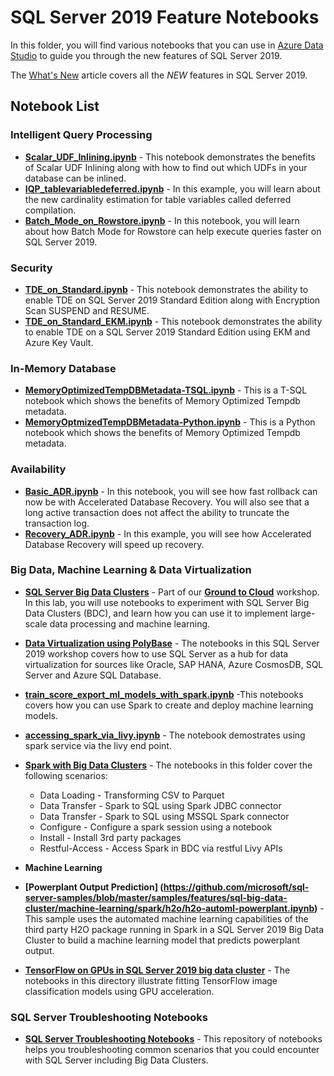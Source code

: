 # SQL Server 2019 Feature Notebooks
In this folder, you will find various notebooks that you can use in [Azure Data Studio](https://docs.microsoft.com/sql/azure-data-studio/what-is) to guide you through the new features of SQL Server 2019.

The [What's New](https://docs.microsoft.com/en-us/sql/sql-server/what-s-new-in-sql-server-ver15?view=sql-server-ver15) article covers all the *NEW* features in SQL Server 2019.

## Notebook List
### Intelligent Query Processing
*  **[Scalar_UDF_Inlining.ipynb](https://github.com/microsoft/sql-server-samples/blob/master/samples/features/intelligent-query-processing/notebooks/Scalar_UDF_Inlining.ipynb)** - This notebook demonstrates the benefits of Scalar UDF Inlining along with how to find out which UDFs in your database can be inlined.
* **[IQP_tablevariabledeferred.ipynb](https://github.com/microsoft/sqlworkshops/blob/master/sql2019lab/01_IntelligentPerformance/iqp/iqp_tablevariabledeferred.ipynb)** - In this example, you will learn about the new cardinality estimation for table variables called deferred compilation.
* **[Batch_Mode_on_Rowstore.ipynb](https://github.com/microsoft/sql-server-samples/blob/master/samples/features/intelligent-query-processing/notebooks/Batch_Mode_on_Rowstore.ipynb)** - In this notebook, you will learn about how Batch Mode for Rowstore can help execute queries faster on SQL Server 2019.

### Security 
* **[TDE_on_Standard.ipynb](https://github.com/microsoft/sql-server-samples/blob/master/samples/features/security/tde-sql2019-standard/TDE_on_Standard.ipynb)** - This notebook demonstrates the ability to enable TDE on SQL Server 2019 Standard Edition along with Encryption Scan SUSPEND and RESUME.
* **[TDE_on_Standard_EKM.ipynb](https://github.com/microsoft/sql-server-samples/blob/master/samples/features/security/tde-sql2019-standard/TDE_on_Standard_EKM.ipynb)** - This notebook demonstrates the ability to enable TDE on a SQL Server 2019 Standard Edition using EKM and Azure Key Vault.

### In-Memory Database
* **[MemoryOptimizedTempDBMetadata-TSQL.ipynb](https://github.com/microsoft/sql-server-samples/blob/master/samples/features/in-memory-database/memory-optimized-tempdb-metadata/MemoryOptimizedTempDBMetadata-TSQL.ipynb)** - This is a T-SQL notebook which shows the benefits of Memory Optimized Tempdb metadata.
* **[MemoryOptmizedTempDBMetadata-Python.ipynb](https://github.com/microsoft/sql-server-samples/blob/master/samples/features/in-memory-database/memory-optimized-tempdb-metadata/MemoryOptmizedTempDBMetadata-Python.ipynb)** - This is a Python notebook which shows the benefits of Memory Optimized Tempdb metadata.

### Availability
* **[Basic_ADR.ipynb](https://github.com/microsoft/sqlworkshops/blob/master/sql2019workshop/sql2019wks/04_Availability/adr/basic_adr.ipynb)** - In this notebook, you will see how fast rollback can now be with Accelerated Database Recovery. You will also see that a long active transaction does not affect the ability to truncate the transaction log.
* **[Recovery_ADR.ipynb](https://github.com/microsoft/sqlworkshops/blob/master/sql2019workshop/sql2019wks/04_Availability/adr/recovery_adr.ipynb)** - In this example, you will see how Accelerated Database Recovery will speed up recovery.

### Big Data, Machine Learning & Data Virtualization
* **[SQL Server Big Data Clusters](https://github.com/microsoft/sqlworkshops/tree/master/sqlserver2019bigdataclusters/SQL2019BDC/notebooks)** - Part of our **[Ground to Cloud](https://aka.ms/sqlworkshops)** workshop. In this lab, you will use notebooks to experiment with SQL Server Big Data Clusters (BDC), and learn how you can use it to implement large-scale data processing and machine learning.
* **[Data Virtualization using PolyBase](https://github.com/microsoft/sqlworkshops/tree/master/sql2019workshop/sql2019wks/08_DataVirtualization/sqldatahub)** - The notebooks in this SQL Server 2019 workshop covers how to use SQL Server as a hub for data virtualization for sources like Oracle, SAP HANA, Azure CosmosDB, SQL Server and Azure SQL Database.
* **[train_score_export_ml_models_with_spark.ipynb](https://github.com/microsoft/sql-server-samples/blob/master/samples/features/sql-big-data-cluster/spark/sparkml/train_score_export_ml_models_with_spark.ipynb)** -This notebooks covers how you can use Spark to create and deploy machine learning models.
* **[accessing_spark_via_livy.ipynb](https://github.com/microsoft/sql-server-samples/blob/master/samples/features/sql-big-data-cluster/spark/restful-api-access/accessing_spark_via_livy.ipynb)** - The notebook demostrates using spark service via the livy end point. 
* **[Spark with Big Data Clusters](https://github.com/microsoft/sql-server-samples/tree/master/samples/features/sql-big-data-cluster/spark)** - The notebooks in this folder cover the following scenarios:
  * Data Loading - Transforming CSV to Parquet
  * Data Transfer - Spark to SQL using Spark JDBC connector
  * Data Transfer - Spark to SQL using MSSQL Spark connector
  * Configure - Configure a spark session using a notebook
  * Install - Install 3rd party packages
  * Restful-Access - Access Spark in BDC via restful Livy APIs
 
* **Machine Learning**
 * **[Powerplant Output Prediction] (https://github.com/microsoft/sql-server-samples/blob/master/samples/features/sql-big-data-cluster/machine-learning/spark/h2o/h2o-automl-powerplant.ipynb)** - This sample uses the automated machine learning capabilities of the third party H2O package running in Spark in a SQL Server 2019 Big Data Cluster to build a machine learning model that predicts powerplant output.
 * **[TensorFlow on GPUs in SQL Server 2019 big data cluster](https://github.com/microsoft/sql-server-samples/tree/master/samples/features/sql-big-data-cluster/machine-learning/spark/tensorflow)** - The notebooks in this directory illustrate fitting TensorFlow image classification models using GPU acceleration.
  
### SQL Server Troubleshooting Notebooks
* **[SQL Server Troubleshooting Notebooks](https://github.com/microsoft/tigertoolbox/tree/master/Troubleshooting-Notebooks)** - This repository of notebooks helps you troubleshooting common scenarios that you could encounter with SQL Server including Big Data Clusters.


